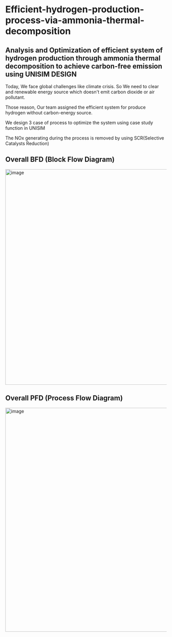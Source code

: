 # Efficient-hydrogen-production-process-via-ammonia-thermal-decomposition
## Analysis and Optimization of efficient system of hydrogen production through ammonia thermal decomposition to achieve carbon-free emission using UNISIM DESIGN

Today, We face global challenges like climate crisis. So We need to clear and renewable energy source which doesn't emit carbon dioxide or air pollutant.

Those reason, Our team assigned the efficient system for produce hydrogen without carbon-energy source.

We design 3 case of process to optimize the system using case study function in UNISIM

The NOx generating during the process is removed by using SCR(Selective Catalysts Reduction)

## Overall BFD (Block Flow Diagram)
<img width="1424" height="673" alt="image" src="https://github.com/user-attachments/assets/bd09ecb5-7a2b-470a-b13e-244a90f7a1fb" />



## Overall PFD (Process Flow Diagram)
<img width="1525" height="699" alt="image" src="https://github.com/user-attachments/assets/3173bceb-682e-470c-a6cd-fead8ddfa1e9" />
